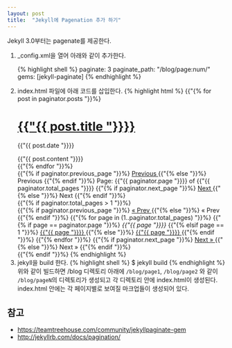 ```yaml
---
layout: post
title:  "Jekyll에 Pagenation 추가 하기"
---
```


Jekyll 3.0부터는 pagenate를 제공한다.

<ol>
<li>
_config.xml을 열어 아래와 같이 추가한다.

{% highlight shell %}
paginate: 3
paginate_path: "/blog/page:num/"
gems: [jekyll-paginate]
{% endhighlight %}
</li>
<li>
index.html 파일에 아래 코드를 삽입한다.
{% highlight html %}
 <!-- This loops through the paginated posts -->
    {{"{% for post in paginator.posts "}}%}
    <h1>
        <a href="{{"{{ post.url "}}}}">
            {{"{{ post.title "}}}}
        </a>
    </h1>
    <p class="author">
        <span class="date">
            {{"{{ post.date "}}}}
        </span>
    </p>
    <div class="content">
        {{"{{ post.content "}}}}
    </div>
    {{"{% endfor "}}%}
    <!-- Pagination links -->
    <div class="pagination">
        {{"{% if paginator.previous_page "}}%}
        <a href="{{"{{ paginator.previous_page_path "}}}}" class="previous">
            Previous
        </a>
        {{"{% else "}}%}
        <span class="previous">
            Previous
        </span>
        {{"{% endif "}}%}
        <span class="page_number ">
            Page: {{"{{ paginator.page "}}}} of {{"{{ paginator.total_pages "}}}}
        </span>
        {{"{% if paginator.next_page "}}%}
        <a href="{{"{{ paginator.next_page_path "}}}}" class="next">
            Next
        </a>
        {{"{% else "}}%}
        <span class="next ">
            Next
        </span>
        {{"{% endif "}}%}
    </div>
    {{"{% if paginator.total_pages > 1 "}}%}
    <div class="pagination">
        {{"{% if paginator.previous_page "}}%}
        <a href="{{"{{ paginator.previous_page_path | prepend: site.baseurl | replace: '//', '/' "}}}}">
            &laquo; Prev
        </a>
        {{"{% else "}}%}
        <span>
            &laquo; Prev
        </span>
        {{"{% endif "}}%}
        {{"{% for page in (1..paginator.total_pages) "}}%}
        {{"{% if page == paginator.page "}}%}
        <em>
            {{"{{ page "}}}}
        </em>
        {{"{% elsif page == 1 "}}%}
        <a href="{{"{{ paginator.previous_page_path | prepend: site.baseurl | replace: '//', '/' "}}}}">
            {{"{{ page "}}}}
        </a>
        {{"{% else "}}%}
        <a href="{{"{{ site.paginate_path | prepend: site.baseurl | replace: '//', '/' | replace: ':num', page "}}}}">
            {{"{{ page "}}}}
        </a>
        {{"{% endif "}}%}
        {{"{% endfor "}}%}
        {{"{% if paginator.next_page "}}%}
        <a href="{{"{{ paginator.next_page_path | prepend: site.baseurl | replace: '//', '/' "}}}}">
            Next &raquo;
        </a>
        {{"{% else "}}%}
        <span>
            Next &raquo;
        </span>
        {{"{% endif "}}%}
    </div>
    {{"{% endif "}}%}
{% endhighlight %}
</li>
<li>
jekyll을 build 한다.
{% highlight shell %}
$ jekyll build
{% endhighlight %}
위와 같이 빌드하면 /blog 디렉토리 아래에 <code>/blog/page1</code>, <code>/blog/page2</code> 와 같이 <code>/blog/pageN</code>의 디렉토리가 생성되고
각 디렉토리 안에 index.html이 생성된다.
index.html 안에는 각 페이지별로 보여질 마크업들이 생성되어 있다.
</li>
</ol>

## 참고
<ul>
    <li><a href="https://teamtreehouse.com/community/jekyllpaginate-gem">https://teamtreehouse.com/community/jekyllpaginate-gem</a></li>
    <li><a href="http://jekyllrb.com/docs/pagination/">http://jekyllrb.com/docs/pagination/</a></li>
</ol>


